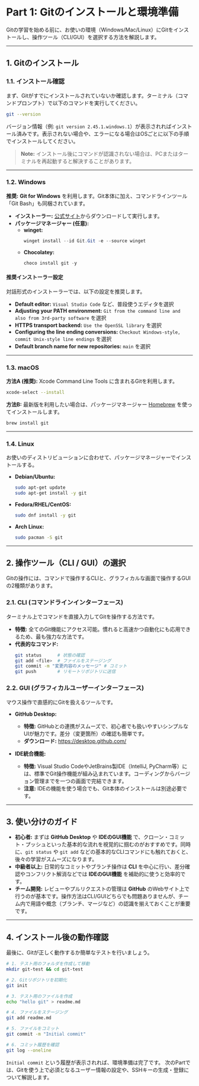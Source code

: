 # Part 1: Gitのインストールと環境準備

Gitの学習を始める前に、お使いの環境（Windows/Mac/Linux）にGitをインストールし、操作ツール（CLI/GUI）を選択する方法を解説します。

---

## 1. Gitのインストール

### 1.1. インストール確認
まず、Gitがすでにインストールされていないか確認します。ターミナル（コマンドプロンプト）で以下のコマンドを実行してください。

```bash
git --version
```
バージョン情報（例: `git version 2.45.1.windows.1`）が表示されればインストール済みです。表示されない場合や、エラーになる場合はOSごとに以下の手順でインストールしてください。

> **Note:** インストール後にコマンドが認識されない場合は、PCまたはターミナルを再起動すると解決することがあります。

---

### 1.2. Windows

**推奨:** **Git for Windows** を利用します。Git本体に加え、コマンドラインツール「Git Bash」も同梱されています。

- **インストーラー:** [公式サイト](https://git-scm.com/download/win)からダウンロードして実行します。
- **パッケージマネージャー (任意):**
  - **winget:**
    ```powershell
    winget install --id Git.Git -e --source winget
    ```
  - **Chocolatey:**
    ```powershell
    choco install git -y
    ```

#### 推奨インストーラー設定
対話形式のインストーラーでは、以下の設定を推奨します。
- **Default editor:** `Visual Studio Code` など、普段使うエディタを選択
- **Adjusting your PATH environment:** `Git from the command line and also from 3rd-party software` を選択
- **HTTPS transport backend:** `Use the OpenSSL library` を選択
- **Configuring the line ending conversions:** `Checkout Windows-style, commit Unix-style line endings` を選択
- **Default branch name for new repositories:** `main` を選択

---

### 1.3. macOS

**方法A (推奨):** Xcode Command Line Tools に含まれるGitを利用します。
```bash
xcode-select --install
```

**方法B:** 最新版を利用したい場合は、パッケージマネージャー [Homebrew](https://brew.sh/index_ja) を使ってインストールします。
```bash
brew install git
```

---

### 1.4. Linux

お使いのディストリビューションに合わせて、パッケージマネージャーでインストールする。

- **Debian/Ubuntu:**
  ```bash
  sudo apt-get update
  sudo apt-get install -y git
  ```
- **Fedora/RHEL/CentOS:**
  ```bash
  sudo dnf install -y git
  ```
- **Arch Linux:**
  ```bash
  sudo pacman -S git
  ```

---

## 2. 操作ツール（CLI / GUI）の選択

Gitの操作には、コマンドで操作するCLIと、グラフィカルな画面で操作するGUIの2種類があります。

### 2.1. CLI (コマンドラインインターフェース)
ターミナル上でコマンドを直接入力してGitを操作する方法です。
- **特徴:** 全てのGit機能にアクセス可能。慣れると高速かつ自動化にも応用できるため、最も強力な方法です。
- **代表的なコマンド:**
  ```bash
  git status      # 状態の確認
  git add <file>  # ファイルをステージング
  git commit -m "変更内容のメッセージ" # コミット
  git push        # リモートリポジトリに送信
  ```

### 2.2. GUI (グラフィカルユーザーインターフェース)
マウス操作で直感的にGitを扱えるツールです。

- **GitHub Desktop:**
  - **特徴:** GitHubとの連携がスムーズで、初心者でも扱いやすいシンプルなUIが魅力です。差分（変更箇所）の確認も簡単です。
  - **ダウンロード:** https://desktop.github.com/

- **IDE統合機能:**
  - **特徴:** Visual Studio CodeやJetBrains製IDE（IntelliJ, PyCharm等）には、標準でGit操作機能が組み込まれています。コーディングからバージョン管理までを一つの画面で完結できます。
  - **注意:** IDEの機能を使う場合でも、Git本体のインストールは別途必要です。

---

## 3. 使い分けのガイド

- **初心者:** まずは **GitHub Desktop** や **IDEのGUI機能** で、クローン・コミット・プッシュといった基本的な流れを視覚的に掴むのがおすすめです。同時に、`git status` や `git add` などの基本的なCLIコマンドにも触れておくと、後々の学習がスムーズになります。
- **中級者以上:** 日常的なコミットやブランチ操作は **CLI** を中心に行い、差分確認やコンフリクト解消などでは **IDEのGUI機能** を補助的に使うと効率的です。
- **チーム開発:** レビューやプルリクエストの管理は **GitHub** のWebサイト上で行うのが基本です。操作方法はCLI/GUIどちらでも問題ありませんが、チーム内で用語や概念（ブランチ、マージなど）の認識を揃えておくことが重要です。

---

## 4. インストール後の動作確認
最後に、Gitが正しく動作するか簡単なテストを行いましょう。

```bash
# 1. テスト用のフォルダを作成して移動
mkdir git-test && cd git-test

# 2. Gitリポジトリを初期化
git init

# 3. テスト用のファイルを作成
echo "hello git" > readme.md

# 4. ファイルをステージング
git add readme.md

# 5. ファイルをコミット
git commit -m "Initial commit"

# 6. コミット履歴を確認
git log --oneline
```
`Initial commit` という履歴が表示されれば、環境準備は完了です。
次のPartでは、Gitを使う上で必須となるユーザー情報の設定や、SSHキーの生成・登録について解説します。
